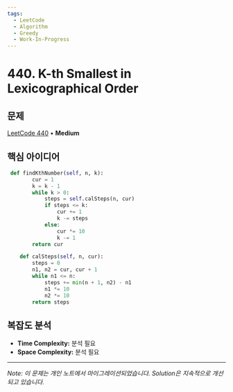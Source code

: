 ```yaml
---
tags:
  - LeetCode
  - Algorithm
  - Greedy
  - Work-In-Progress
---
```


# 440. K-th Smallest in Lexicographical Order

## 문제

[LeetCode 440](https://leetcode.com/problems/k-th-smallest-in-lexicographical-order/) • **Medium**

## 핵심 아이디어

```python
 def findKthNumber(self, n, k):
        cur = 1
        k = k - 1
        while k > 0:
            steps = self.calSteps(n, cur)
            if steps <= k:
                cur += 1
                k -= steps
            else:
                cur *= 10
                k -= 1
        return cur

    def calSteps(self, n, cur):
        steps = 0
        n1, n2 = cur, cur + 1
        while n1 <= n:
            steps += min(n + 1, n2) - n1
            n1 *= 10
            n2 *= 10
        return steps
```

## 복잡도 분석

- **Time Complexity:** 분석 필요
- **Space Complexity:** 분석 필요

---

*Note: 이 문제는 개인 노트에서 마이그레이션되었습니다. Solution은 지속적으로 개선되고 있습니다.*
